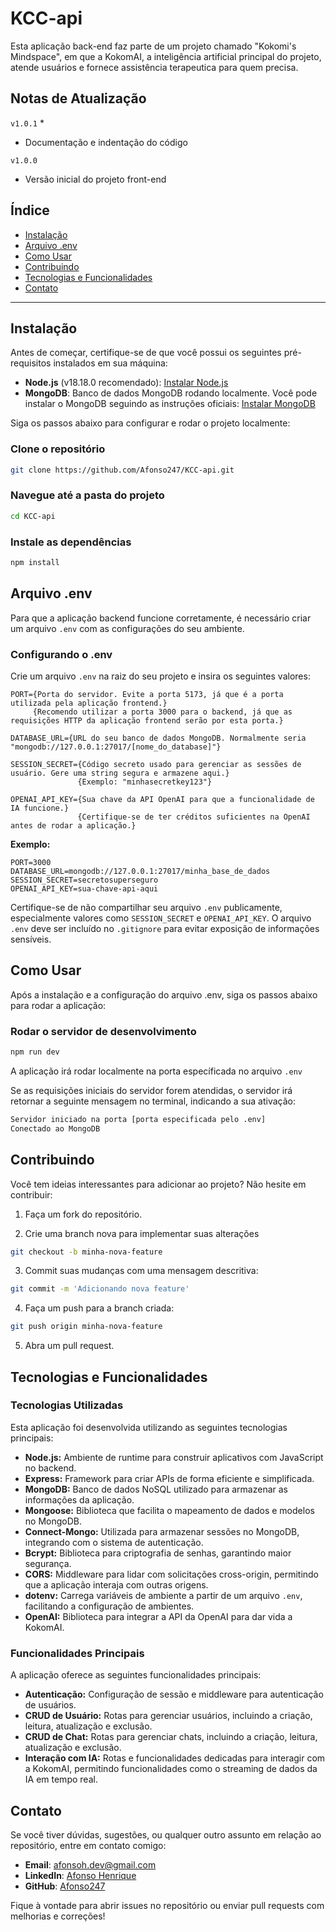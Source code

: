 # KCC-api

Esta aplicação back-end faz parte de um projeto chamado "Kokomi's Mindspace", em que a KokomAI, a inteligência artificial principal do projeto, atende usuários e fornece assistência terapeutica para quem precisa.

## Notas de Atualização

`v1.0.1` *       
- Documentação e indentação do código

`v1.0.0` 
- Versão inicial do projeto front-end

## Índice

- [Instalação](#instalação)
- [Arquivo .env](#arquivo-.env)
- [Como Usar](#como-usar)
- [Contribuindo](#contribuindo)
- [Tecnologias e Funcionalidades](#tecnologias-e-funcionalidades)
- [Contato](#contato)

---

## Instalação

Antes de começar, certifique-se de que você possui os seguintes pré-requisitos instalados em sua máquina:

- **Node.js** (v18.18.0 recomendado): [Instalar Node.js](https://nodejs.org/)
- **MongoDB**: Banco de dados MongoDB rodando localmente. Você pode instalar o MongoDB seguindo as instruções oficiais: [Instalar MongoDB](https://www.mongodb.com/docs/manual/installation/)

Siga os passos abaixo para configurar e rodar o projeto localmente:

### Clone o repositório
```bash
git clone https://github.com/Afonso247/KCC-api.git
```
### Navegue até a pasta do projeto
```bash
cd KCC-api
```

### Instale as dependências
```bash
npm install
```

## Arquivo .env

Para que a aplicação backend funcione corretamente, é necessário criar um arquivo `.env` com as configurações do seu ambiente.

### Configurando o .env

Crie um arquivo `.env` na raiz do seu projeto e insira os seguintes valores:

```env
PORT={Porta do servidor. Evite a porta 5173, já que é a porta utilizada pela aplicação frontend.}
     {Recomendo utilizar a porta 3000 para o backend, já que as requisições HTTP da aplicação frontend serão por esta porta.}

DATABASE_URL={URL do seu banco de dados MongoDB. Normalmente seria "mongodb://127.0.0.1:27017/[nome_do_database]"}

SESSION_SECRET={Código secreto usado para gerenciar as sessões de usuário. Gere uma string segura e armazene aqui.} 
               {Exemplo: "minhasecretkey123"}

OPENAI_API_KEY={Sua chave da API OpenAI para que a funcionalidade de IA funcione.} 
               {Certifique-se de ter créditos suficientes na OpenAI antes de rodar a aplicação.}
```

**Exemplo:**

```env
PORT=3000
DATABASE_URL=mongodb://127.0.0.1:27017/minha_base_de_dados
SESSION_SECRET=secretosuperseguro
OPENAI_API_KEY=sua-chave-api-aqui
```

Certifique-se de não compartilhar seu arquivo `.env` publicamente, especialmente valores como `SESSION_SECRET` e `OPENAI_API_KEY`. O arquivo `.env` deve ser incluído no `.gitignore` para evitar exposição de informações sensíveis.

## Como Usar

Após a instalação e a configuração do arquivo .env, siga os passos abaixo para rodar a aplicação:

### Rodar o servidor de desenvolvimento

```sh
npm run dev
```
A aplicação irá rodar localmente na porta específicada no arquivo `.env`

Se as requisições iniciais do servidor forem atendidas, o servidor irá retornar a seguinte mensagem no terminal, indicando a sua ativação:

```bash
Servidor iniciado na porta [porta especificada pelo .env]
Conectado ao MongoDB
```

## Contribuindo

Você tem ideias interessantes para adicionar ao projeto? Não hesite em contribuir:

1. Faça um fork do repositório.

2. Crie uma branch nova para implementar suas alterações
```bash
git checkout -b minha-nova-feature
```

3. Commit suas mudanças com uma mensagem descritiva:
```bash
git commit -m 'Adicionando nova feature'
```

4. Faça um push para a branch criada:
```bash
git push origin minha-nova-feature
```

5. Abra um pull request.

## Tecnologias e Funcionalidades

### Tecnologias Utilizadas

Esta aplicação foi desenvolvida utilizando as seguintes tecnologias principais:

- **Node.js:** Ambiente de runtime para construir aplicativos com JavaScript no backend.
- **Express:** Framework para criar APIs de forma eficiente e simplificada.
- **MongoDB:** Banco de dados NoSQL utilizado para armazenar as informações da aplicação.
- **Mongoose:** Biblioteca que facilita o mapeamento de dados e modelos no MongoDB.
- **Connect-Mongo:** Utilizada para armazenar sessões no MongoDB, integrando com o sistema de autenticação.
- **Bcrypt:** Biblioteca para criptografia de senhas, garantindo maior segurança.
- **CORS:** Middleware para lidar com solicitações cross-origin, permitindo que a aplicação interaja com outras origens.
- **dotenv:** Carrega variáveis de ambiente a partir de um arquivo `.env`, facilitando a configuração de ambientes.
- **OpenAI:** Biblioteca para integrar a API da OpenAI para dar vida a KokomAI.

### Funcionalidades Principais

A aplicação oferece as seguintes funcionalidades principais:

- **Autenticação:** Configuração de sessão e middleware para autenticação de usuários.
- **CRUD de Usuário:** Rotas para gerenciar usuários, incluindo a criação, leitura, atualização e exclusão.
- **CRUD de Chat:** Rotas para gerenciar chats, incluindo a criação, leitura, atualização e exclusão.
- **Interação com IA:** Rotas e funcionalidades dedicadas para interagir com a KokomAI, permitindo funcionalidades como o streaming de dados da IA em tempo real.

## Contato

Se você tiver dúvidas, sugestões, ou qualquer outro assunto em relação ao repositório, entre em contato comigo:

- **Email**: afonsoh.dev@gmail.com
- **LinkedIn**: [Afonso Henrique](https://www.linkedin.com/in/afonso-h)
- **GitHub**: [Afonso247](https://github.com/Afonso247)

Fique à vontade para abrir issues no repositório ou enviar pull requests com melhorias e correções!
